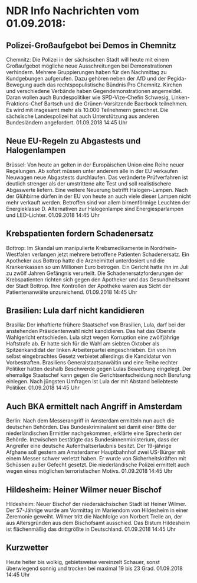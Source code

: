 # NDR Info Nachrichten vom 01.09.2018:


## Polizei-Großaufgebot bei Demos in Chemnitz
Chemnitz:	Die Polizei in der sächsischen Stadt will heute mit einem Großaufgebot mögliche neue Ausschreitungen bei Demonstrationen verhindern. Mehrere Gruppierungen haben für den Nachmittag zu Kundgebungen aufgerufen. Dazu gehören neben der AfD und der Pegida-Bewegung auch das rechtspopulistische Bündnis Pro Chemnitz. Kirchen und verschiedene Verbände haben Gegendemonstrationen angemeldet. Daran wollen auch Bundespolitiker wie SPD-Vize-Chefin Schwesig, Linken-Fraktions-Chef Bartsch und die Grünen-Vorsitzende Baerbock teilnehmen. Es wird mit insgesamt mehr als 10.000 Teilnehmern gerechnet. Die sächsische Landespolizei hat auch Unterstützung aus anderen Bundesländern angefordert. 01.09.2018 14:45 Uhr 

## Neue EU-Regeln zu Abgastests und Halogenlampen
Brüssel: Von heute an gelten in der Europäischen Union eine Reihe neuer Regelungen. Ab sofort müssen unter anderem alle in der EU verkaufen Neuwagen neue Abgastests durchlaufen. Das veränderte Prüfverfahren ist deutlich strenger als der umstrittene alte Test und soll realistischere Abgaswerte liefern. Eine weitere Neuerung betrifft Halogen-Lampen. Nach der Glühbirne dürfen in der EU von heute an auch viele dieser Lampen nicht mehr verkauft werden. Betroffen sind vor allem birnenförmige Leuchten der Energieklasse D. Alternativen zur Halogenlampe sind Energiesparlampen und LED-Lichter. 01.09.2018 14:45 Uhr 

## Krebspatienten fordern Schadenersatz
Bottrop: Im Skandal um manipulierte Krebsmedikamente in Nordrhein-Westfalen verlangen jetzt mehrere betroffene Patienten Schadenersatz. Ein Apotheker aus Bottrop hatte die Arzneimittel unterdosiert und die Krankenkassen so um Millionen Euro betrogen. Ein Gericht hatte ihn im Juli zu zwölf Jahren Gefängnis verurteilt. Die Schadenersatzforderungen der Krebspatienten richten sich gegen den Apotheker und das Gesundheitsamt der Stadt Bottrop. Ihre Kontrollen der Apotheke waren aus Sicht der Patientenanwälte unzureichend. 01.09.2018 14:45 Uhr 

## Brasilien: Lula darf nicht kandidieren
Brasilia:	Der inhaftierte frühere Staatschef von Brasilien, Lula, darf bei der anstehenden Präsidentenwahl nicht kandidieren. Das hat das Oberste Wahlgericht entschieden. Lula sitzt wegen Korruption eine zwölfjährige Haftstrafe ab. Er hatte sich für die Wahl am siebten Oktober als Spitzenkandidat der linken Arbeiterpartei eingeschrieben. Ein von ihm selbst eingebrachtes Gesetz verbietet allerdings die Kandidatur von Vorbestraften. Brasiliens Generalstaatsanwältin und eine Reihe rechter Politiker hatten deshalb Beschwerde gegen Lulas Bewerbung eingelegt. Der ehemalige Staatschef kann gegen die Gerichtsentscheidung noch Berufung einlegen. Nach jüngsten Umfragen ist Lula der mit Abstand beliebteste Politiker. 01.09.2018 14:45 Uhr 

## Auch BKA ermittelt nach Angriff in Amsterdam
Berlin: Nach dem Messerangriff in Amsterdam ermitteln nun auch die deutschen Behörden. Das Bundeskriminalamt sei damit einer Bitte der niederländischen Ermittler nachgekommen, erklärte eine Sprecherin der Behörde. Inzwischen bestätigte das Bundesinnenministerium, dass der Angreifer eine deutsche Aufenthaltserlaubnis besitzt. Der 19-jährige Afghane soll gestern am Amsterdamer Hauptbahnhof zwei US-Bürger mit einem Messer schwer verletzt haben. Er wurde von Sicherheitskräften mit Schüssen außer Gefecht gesetzt. Die niederländische Polizei ermittelt auch wegen eines möglichen terroristischen Motivs. 01.09.2018 14:45 Uhr 

## Hildesheim: Heiner Wilmer neuer Bischof
Hildesheim:	Neuer Bischof der niedersächsischen Stadt ist Heiner Wilmer. Der 57-Jährige wurde am Vormittag im Mariendom von Hildesheim in einer Zeremonie geweiht. Wilmer tritt die Nachfolge von Norbert Trelle an, der aus Altersgründen aus dem Bischofsamt ausschied. Das Bistum Hildesheim ist flächenmäßig das drittgrößte in Deutschland. 01.09.2018 14:45 Uhr 

## Kurzwetter
Heute heiter bis wolkig, gebietsweise vereinzelt Schauer, sonst überwiegend sonnig und trocken bei maximal 19 bis 23 Grad. 01.09.2018 14:45 Uhr 
